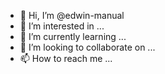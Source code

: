 - 👋 Hi, I’m @edwin-manual
- 👀 I’m interested in ...
- 🌱 I’m currently learning ...
- 💞️ I’m looking to collaborate on ...
- 📫 How to reach me ...

<!---
edwin-manual/edwin-manual is a ✨ special ✨ repository because its `README.md` (this file) appears on your GitHub profile.
You can click the Preview link to take a look at your changes.
--->
